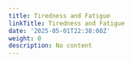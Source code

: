 ```yaml
---
title: Tiredness and Fatigue
linkTitle: Tiredness and Fatigue
date: '2025-05-01T22:38:00Z'
weight: 0
description: No content
---
```



<!-- Unsupported block type: unsupported -->